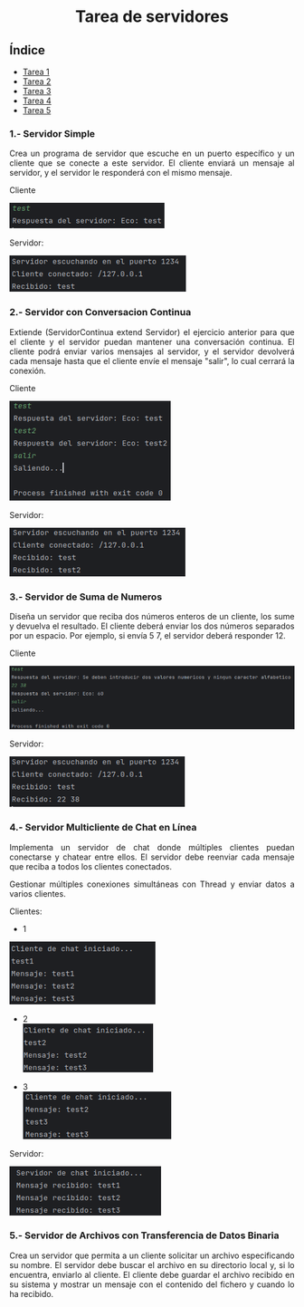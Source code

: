 <div align="center">

# Tarea de servidores

</div>

<div align="justify">

## Índice
- [Tarea 1](#1)
- [Tarea 2](#2)
- [Tarea 3](#3)
- [Tarea 4](#4)
- [Tarea 5](#5)


### 1.- Servidor Simple <a name="1"></a>
Crea un programa de servidor que escuche en un puerto específico y un cliente que se conecte a este servidor. El cliente enviará un mensaje al servidor, y el servidor le responderá con el mismo mensaje.

Cliente   

<img src="./img/Tarea1Cliente.png">

Servidor:   

<img src="./img/Tarea1Server.png">

### 2.- Servidor con Conversacion Continua <a name="2"></a>
Extiende (ServidorContinua extend Servidor) el ejercicio anterior para que el cliente y el servidor puedan mantener una conversación continua. El cliente podrá enviar varios mensajes al servidor, y el servidor devolverá cada mensaje hasta que el cliente envíe el mensaje "salir", lo cual cerrará la conexión.

Cliente

<img src="./img/Tarea2Cliente.png">

Servidor:

<img src="./img/Tarea2Server.png">

### 3.- Servidor de Suma de Numeros <a name="3"></a>
Diseña un servidor que reciba dos números enteros de un cliente, los sume y devuelva el resultado. El cliente deberá enviar los dos números separados por un espacio. Por ejemplo, si envía 5 7, el servidor deberá responder 12.

Cliente

<img src="./img/Tarea3Cliente.png">

Servidor:

<img src="./img/Tarea3Server.png">

### 4.- Servidor Multicliente de Chat en Línea <a name="4"></a>
Implementa un servidor de chat donde múltiples clientes puedan conectarse y chatear entre ellos. El servidor debe reenviar cada mensaje que reciba a todos los clientes conectados.

Gestionar múltiples conexiones simultáneas con Thread y enviar datos a varios clientes.

Clientes:

- 1   
<img src="./img/Tarea4Cliente1.png"/>

- 2   
  <img src="./img/Tarea4Cliente2.png"/>

- 3   
  <img src="./img/Tarea4Cliente3.png"/>

Servidor:

<img src="./img/Tarea4Server.png"/>

### 5.- Servidor de Archivos con Transferencia de Datos Binaria <a name="5"></a>
Crea un servidor que permita a un cliente solicitar un archivo especificando su nombre. El servidor debe buscar el archivo en su directorio local y, si lo encuentra, enviarlo al cliente. El cliente debe guardar el archivo recibido en su sistema y mostrar un mensaje con el contenido del fichero y cuando lo ha recibido.


</div>